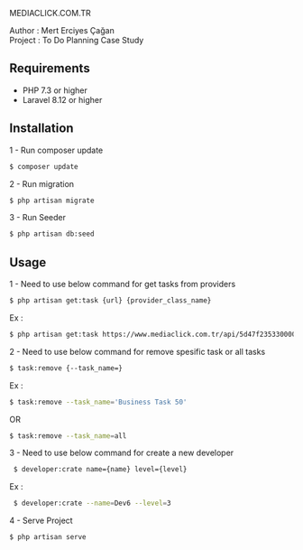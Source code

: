 MEDIACLICK.COM.TR

Author : Mert Erciyes Çağan<br>
Project : To Do Planning Case Study

Requirements
------------

  * PHP 7.3 or higher
  * Laravel 8.12 or higher

Installation
------------

1 - Run composer update 

```bash
$ composer update
```
2 - Run migration 
```bash
$ php artisan migrate   
```
3 - Run Seeder
```bash
$ php artisan db:seed   
```

Usage
-----

1 - Need to use below command for get tasks from providers
```bash
$ php artisan get:task {url} {provider_class_name}
```
Ex :
```bash
$ php artisan get:task https://www.mediaclick.com.tr/api/5d47f235330000623fa3ebf7.json ProviderOne
```
2 - Need to use below command for remove spesific task or all tasks
 ```bash
$ task:remove {--task_name=}
```
Ex : 

 ```bash
$ task:remove --task_name='Business Task 50'
``` 
OR

 ```bash
$ task:remove --task_name=all
```

3 - Need to use below command for create a new developer
  
```bash
 $ developer:crate name={name} level={level}
 ```
Ex :
```bash
 $ developer:crate --name=Dev6 --level=3
 ```


4 - Serve Project 

 ```bash
$ php artisan serve
```

